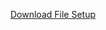 <a href="https://raw.githubusercontent.com/hartadi/TestClickOnce/master/deploy/setup.exe">Download File Setup</a>